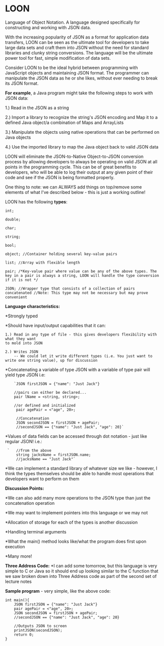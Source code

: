 # LOON
Language of Object Notation. A language designed specifically for constructing and working with JSON data.

With the increasing popularity of JSON as a format for application data transfers, LOON
can be seen as the ultimate tool for developers to take large data sets and craft them
into JSON without the need for standard libraries and clunky string conversions. The 
language will be the ultimate power tool for fast, simple modification of data sets.

Consider LOON to be the ideal hybrid between programming with JavaScript objects and maintaining
JSON format. The programmer can manipulate the JSON data as he or she likes, without ever needing to 
break its JSON format. 

**For example**, a Java program might take the following steps to work with JSON data:

1.) Read in the JSON as a string

2.) Import a library to recognize the string's JSON encoding and Map it to a defined Java object/a combination
of Maps and ArrayLists

3.) Manipulate the objects using native operations that can be performed on Java objects

4.) Use the imported library to map the Java object back to valid JSON data

LOON will eliminate the JSON-to-Native Object-to-JSON conversion process by allowing developers
to always be operating on valid JSON at all points in the programming cycle. This can be of great 
benefits to developers, who will be able to log their output at any given point of their code and
see if the JSON is being formatted properly.

One thing to note: we can ALWAYS add things on top/remove some elements of what I've 
described below - this is just a working outline!


LOON has the following **types**:


`int;`

`double;`

`char;`

`string;`

`bool;`

`object; //Container holding several key-value pairs`

`list; //Array with flexible length`

`pair; /*Key-value pair where value can be any of the above types. The key in a pair is always a string, LOON will handle the type conversion if it is not */`

`JSON; //Wrapper type that consists of a collection of pairs concatenated
      //Note: This type may not be necessary but may prove convenient`
      
      
**Language characteristics:**

*Strongly typed

*Should have input/output capabilities that it can:

    1.) Read in any type of file - this gives developers flexibility with what they want
    to mold into JSON
    
    2.) Writes JSON
        -- We could let it write different types (i.e. You just want to write one string value), up for discussion 


*Concatenating a variable of type JSON with a variable of type pair will yield type JSON
    i.e: 
    
        `JSON firstJSON = {"name": "Just Jack"}
        
        //pairs can either be declared...
        pair lName = <string, string>;
        
        //or defined and initialized
         pair agePair = <"age", 20>;
         
         //Concatenation
         JSON secondJSON = firstJSON + agePair;
         //secondJSON == {"name": "Just Jack", "age": 20}`
         
         
*Values of data fields can be accessed through dot notation - just like regular JSON!
    i.e.:
     
     `   //from the above
         string jacksName = firstJSON.name;
         //jacksName == "Just Jack"`    
                           
*We can implement a standard library of whatever size we like - however, I think the 
types themselves should be able to handle most operations that developers want to perform
on them


**Discussion Points:**

*We can also add many more operations to the JSON type than just the concatenation operation

*We may want to implement pointers into this language or we may not

*Allocation of storage for each of the types is another discussion

*Handling terminal arguments

*What the main() method looks like/what the program does first upon execution

*Many more!


**Three Address Code:**
*I can add some tomorrow, but this language is very simple to C or Java so it should
end up looking similar to the C function that we saw broken down into Three Address 
code as part of the second set of lecture notes  

**Sample program** - very simple, like the above code:
    
    int main(){
        JSON firstJSON = {"name": "Just Jack"}
        pair agePair = <"age", 20>;
        JSON secondJSON = firstJSON + agePair;
        //secondJSON == {"name": "Just Jack", "age": 20}
        
        //Outputs JSON to screen
        printJSON(secondJSON);
        return 0;
    }
   